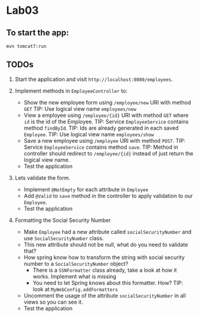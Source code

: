 # Lab03

## To start the app:

    mvn tomcat7:run
    
## TODOs

1. Start the application and visit `http://localhost:8080/employees`.
 
2. Implement methods in `EmployeeController` to:
    - Show the new employee form using `/employee/new` URI with method `GET`
        TIP: Use logical view name `employees/new`
    - View a employee using `/employee/{id}` URI with method `GET` where `id` is the id of the Employee.
        TIP: Service `EmployeeService` contains method `findById`.
        TIP: Ids are already generated in each saved `Employee`.
        TIP: Use logical view name `employees/show`
    - Save a new employee using `/employee` URI with method `POST`.
        TIP: Service `EmployeeService` contains method `save`.
        TIP: Method in controller should redirect to `/employee/{id}` instead of just return the logical view name.
    - Test the application
        
3. Lets validate the form.
    - Implement `@NotEmpty` for each attribute in `Employee`
    - Add `@Valid` to `save` method in the controller to apply validation to our `Employee`.
    - Test the application

4. Formatting the Social Security Number
    - Make `Employee` had a new attribute called `socialSecurityNumber` and use `SocialSecurityNumber` class.
    - This new attribute should not be null, what do you need to validate that?
    - How spring know how to transform the string with social security number to a `SocialSecurityNumber` object?
        - There is a `SSNFormatter` class already, take a look at how it works. Implement what is missing
        - You need to let Spring knows about this formatter. How?
            TIP: look at `MyWebConfig.addFormatters`
    - Uncomment the usage of the attribute `socialSecurityNumber` in all views so you can see it.
    - Test the application
